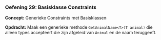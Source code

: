 ### Oefening 29: Basisklasse Constraints
**Concept:** Generieke Constraints met Basisklassen

**Opdracht:** Maak een generieke methode `GetAnimalName<T>(T animal)` die alleen types accepteert die zijn afgeleid van `Animal` en de naam teruggeeft.